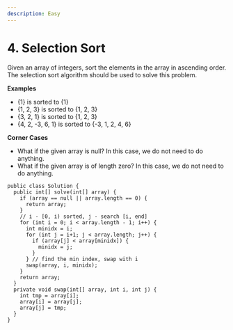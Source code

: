 ```yaml
---
description: Easy
---
```


# 4. Selection Sort

Given an array of integers, sort the elements in the array in ascending order. The selection sort algorithm should be used to solve this problem.

**Examples**

* {1} is sorted to {1}
* {1, 2, 3} is sorted to {1, 2, 3}
* {3, 2, 1} is sorted to {1, 2, 3}
* {4, 2, -3, 6, 1} is sorted to {-3, 1, 2, 4, 6}

**Corner Cases**

* What if the given array is null? In this case, we do not need to do anything.
* What if the given array is of length zero? In this case, we do not need to do anything.

```text
public class Solution {
  public int[] solve(int[] array) {
    if (array == null || array.length == 0) {
      return array;
    }
    // i - [0, i) sorted, j - search [i, end]
    for (int i = 0; i < array.length - 1; i++) {
      int minidx = i;
      for (int j = i+1; j < array.length; j++) {
        if (array[j] < array[minidx]) {
          minidx = j;
        }
      } // find the min index, swap with i
      swap(array, i, minidx);
    }
    return array;
  }
  private void swap(int[] array, int i, int j) {
    int tmp = array[i];
    array[i] = array[j];
    array[j] = tmp;
  }
}

```


